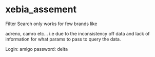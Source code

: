 # xebia_assement

Filter Search only works for few brands like 

adreno,
camro
etc... i.e due to the inconsistency off data and lack of information for what params to pass to query the data.


Login: amigo
password: delta
